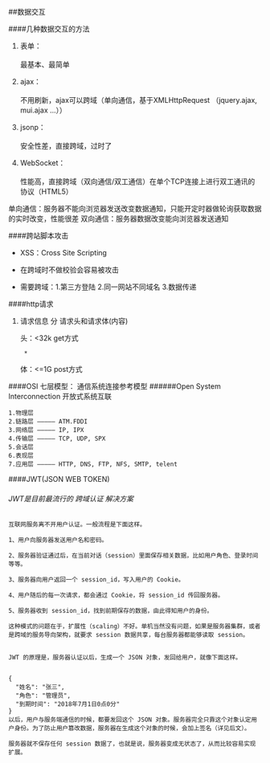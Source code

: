 ##数据交互

####几种数据交互的方法

1. 表单：  <br/><br/> 最基本、最简单

2. ajax：  <br/><br/> 不用刷新，ajax可以跨域（单向通信，基于XMLHttpRequest （jquery.ajax, mui.ajax ...））

3. jsonp：  <br/><br/> 安全性差，直接跨域，过时了

4. WebSocket：  <br/><br/> 性能高，直接跨域（双向通信/双工通信）在单个TCP连接上进行双工通讯的协议（HTML5）

单向通信：服务器不能向浏览器发送改变数据通知，只能开定时器做轮询获取数据的实时改变，性能很差
双向通信：服务器数据改变能向浏览器发送通知

####跨站脚本攻击

* XSS：Cross Site Scripting

* 在跨域时不做校验会容易被攻击

* 需要跨域：1.第三方登陆 2.同一网站不同域名 3.数据传递


####http请求

1. 请求信息 分 请求头和请求体(内容) <br/>

    头：<32k    get方式
    
        * 
    体：<=1G    post方式

####OSI 七层模型： 通信系统连接参考模型
######Open System Interconnection 开放式系统互联

    1.物理层
    2.链路层 ————— ATM.FDDI
    3.网络层 ————— IP, IPX
    4.传输层 ————— TCP, UDP, SPX
    5.会话层
    6.表现层
    7.应用层 ————— HTTP, DNS, FTP, NFS, SMTP, telent


####JWT(JSON WEB TOKEN)

###### JWT是目前最流行的 跨域认证 解决方案

    互联网服务离不开用户认证。一般流程是下面这样。

    1、用户向服务器发送用户名和密码。

    2、服务器验证通过后，在当前对话（session）里面保存相关数据，比如用户角色、登录时间等等。

    3、服务器向用户返回一个 session_id，写入用户的 Cookie。

    4、用户随后的每一次请求，都会通过 Cookie，将 session_id 传回服务器。

    5、服务器收到 session_id，找到前期保存的数据，由此得知用户的身份。

    这种模式的问题在于，扩展性（scaling）不好。单机当然没有问题，如果是服务器集群，或者是跨域的服务导向架构，就要求 session 数据共享，每台服务器都能够读取 session。


    JWT 的原理是，服务器认证以后，生成一个 JSON 对象，发回给用户，就像下面这样。


    {
      "姓名": "张三",
      "角色": "管理员",
      "到期时间": "2018年7月1日0点0分"
    }
    以后，用户与服务端通信的时候，都要发回这个 JSON 对象。服务器完全只靠这个对象认定用户身份。为了防止用户篡改数据，服务器在生成这个对象的时候，会加上签名（详见后文）。

    服务器就不保存任何 session 数据了，也就是说，服务器变成无状态了，从而比较容易实现扩展。





